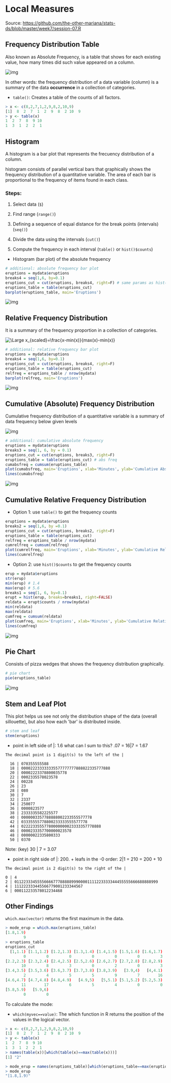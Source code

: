 # Local Measures

Source: https://github.com/the-other-mariana/stats-ds/blob/master/week7/session-07.R

## Frequency Distribution Table

Also known as Absolute Frequency, is a table that shows for each existing value, how many times did such value appeared on a column.

![img](https://github.com/the-other-mariana/stats-ds/blob/master/week7/res/1.png?raw=true)

In other words: the frequency distribution of a data variable (column) is a summary of the data 
**occurrence** in a collection of categories.

- `table()`: Creates a table of the counts of all factors.

```R
> x <- c(8,2,7,1,2,9,8,2,10,9)
[1]  8  2  7  1  2  9  8  2 10  9
> y <- table(x)
1  2  7  8  9 10 
1  3  1  2  2  1
```

## Histogram

A histogram is a bar plot that represents the frecuency distribution of a column.

histogram consists of parallel vertical bars that graphically shows the frequency distribution of a quantitative variable. The area of each bar is proportional to the frequency of items found in each class.

### Steps:

1. Select data (`$`)

2. Find range (`range()`)

3. Defining a sequence of equal distance for the break points (intervals) (`seq()`)

4. Divide the data using the intervals (`cut()`)

5. Compute the frequency in each interval (`table()` or `hist()$counts`)

- Histogram (bar plot) of the absolute frequency

```R
# additional: absolute frequency bar plot
eruptions = mydata$eruptions
breaks4 = seq(1,6, by=0.1)
eruptions_cut = cut(eruptions, breaks4, right=F) # same params as hist()
eruptions_table = table(eruptions_cut)
barplot(eruptions_table, main='Eruptions')
```

![img](https://github.com/the-other-mariana/stats-ds/blob/master/week7/res/absfreq_bar.png?raw=true)

## Relative Frequency Distribution

It is a summary of the frequency proportion in a collection of categories.

![\Large x_{scaled}=\frac{x-min(x)}{max(x)-min(x)}](https://latex.codecogs.com/svg.latex?\Large&space;relfreq=\frac{count}{total}\times100)

```R
# additional: relative frequency bar plot
eruptions = mydata$eruptions
breaks4 = seq(1,6, by=0.1)
eruptions_cut = cut(eruptions, breaks4, right=F)
eruptions_table = table(eruptions_cut)
relfreq = eruptions_table / nrow(mydata)
barplot(relfreq, main='Eruptions')
```

![img](https://github.com/the-other-mariana/stats-ds/blob/master/week7/res/relfreq_bar.png?raw=true)

## Cumulative (Absolute) Frequency Distribution

Cumulative frequency distribution of a quantitative variable is a summary of data frequency below given levels

![img](https://github.com/the-other-mariana/stats-ds/blob/master/week7/res/2.png?raw=true)

```R
# additional: cumulative absolute frequency
eruptions = mydata$eruptions
breaks3 = seq(1, 6, by = 0.1)
eruptions_cut = cut(eruptions, breaks3, right=F)
eruptions_table = table(eruptions_cut) # abs freq
cumabsfreq = cumsum(eruptions_table)
plot(cumabsfreq, main='Eruptions', xlab='Minutes', ylab='Cumulative Absolute Frecuency')
lines(cumabsfreq)
```

![img](https://github.com/the-other-mariana/stats-ds/blob/master/week7/res/cumabsfreq.png?raw=true)

## Cumulative Relative Frequency Distribution

- Option 1: use `table()` to get the frequency counts

```R
eruptions = mydata$eruptions
breaks2 = seq(1,6, by =0.1)
eruptions_cut = cut(eruptions, breaks2, right=F)
eruptions_table = table(eruptions_cut)
relfreq = eruptions_table / nrow(mydata)
cumrelfreq = cumsum(relfreq)
plot(cumrelfreq, main='Eruptions', xlab='Minutes', ylab='Cumulative Relative Frecuency')
lines(cumrelfreq)
```

- Option 2: use `hist()$counts` to get the frequency counts

```R
erup = mydata$eruptions
str(erup)
min(erup) # 1.4
max(erup) # 5.6
breaks1 = seq(1, 6, by=0.1)
erupt = hist(erup, breaks=breaks1, right=FALSE)
reldata = erupt$counts / nrow(mydata)
min(reldata)
max(reldata)
cumfreq = cumsum(reldata)
plot(cumfreq, main='Eruptions', xlab='Minutes', ylab='Cumulative Relative Frecuency')
lines(cumfreq)
```

![img](https://github.com/the-other-mariana/stats-ds/blob/master/week7/res/cumrelfreq.png?raw=true)

## Pie Chart

Consists of pizza wedges that shows the frequency distribution graphically.

```R
# pie chart 
pie(eruptions_table)
```

![img](https://github.com/the-other-mariana/stats-ds/blob/master/week7/res/pie.png?raw=true)

## Stem and Leaf Plot

This plot helps us see not only the distribution shape of the data (overall sillouette), but also how each 'bar' is distributed inside.

```R
# stem and leaf 
stem(eruptions)
```

- point in left side of |: 1.6 what can I sum to this? .07 = 16|7 = 1.67

```
The decimal point is 1 digit(s) to the left of the |

  16 | 070355555588
  18 | 000022233333335577777777888822335777888
  20 | 00002223378800035778
  22 | 0002335578023578
  24 | 00228
  26 | 23
  28 | 080
  30 | 7
  32 | 2337
  34 | 250077
  36 | 0000823577
  38 | 2333335582225577
  40 | 0000003357788888002233555577778
  42 | 03335555778800233333555577778
  44 | 02222335557780000000023333357778888
  46 | 0000233357700000023578
  48 | 00000022335800333
  50 | 0370
```

Note: (key) 30 | 7 = 3.07

- point in right side of |: 200. + leafs in the -0 order: 2|1 = 210 = 200 + 10

```
The decimal point is 2 digit(s) to the right of the |

0 | 4
2 | 011223334555566667778888899900001111223333344455555666688888999
4 | 111222333445566779001233344567
6 | 000112233578012234468
```

## Other Findings

`which.max(vector)` returns the first maximum in the data.

```R
> mode_erup = which.max(eruptions_table)
[1.8,1.9) 
        9 
> eruptions_table
eruptions_cut
  [1,1.1) [1.1,1.2) [1.2,1.3) [1.3,1.4) [1.4,1.5) [1.5,1.6) [1.6,1.7) [1.7,1.8) [1.8,1.9)   [1.9,2)   [2,2.1) [2.1,2.2) 
        0         0         0         0         0         0         3         9        28        11        12         8 
[2.2,2.3) [2.3,2.4) [2.4,2.5) [2.5,2.6) [2.6,2.7) [2.7,2.8) [2.8,2.9)   [2.9,3)   [3,3.1) [3.1,3.2) [3.2,3.3) [3.3,3.4) 
       10         8         3         0         2         0         3         0         1         0         0         4 
[3.4,3.5) [3.5,3.6) [3.6,3.7) [3.7,3.8) [3.8,3.9)   [3.9,4)   [4,4.1) [4.1,4.2) [4.2,4.3) [4.3,4.4) [4.4,4.5) [4.5,4.6) 
        2         4         5         5         9         7        16        15        14        15        13        22 
[4.6,4.7) [4.7,4.8) [4.8,4.9)   [4.9,5)   [5,5.1) [5.1,5.2) [5.2,5.3) [5.3,5.4) [5.4,5.5) [5.5,5.6) [5.6,5.7) [5.7,5.8) 
       11        17         6         5         4         0         0         0         0         0         0         0 
[5.8,5.9)   [5.9,6) 
        0         0 
```

To calculate the mode:

- `which(myvec==value)`: The which function in R returns the position of the values in the logical vector.

```R
> x <- c(8,2,7,1,2,9,8,2,10,9)
[1]  8  2  7  1  2  9  8  2 10  9
> y <- table(x)
1  2  7  8  9 10 
1  3  1  2  2  1
> names(table(x))[which(table(x)==max(table(x)))]
[1] "2"
```

```R
> mode_erup = names(eruptions_table)[which(eruptions_table==max(eruptions_table))]
> mode_erup
"[1.8,1.9)"
```





